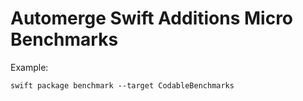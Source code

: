 # Automerge Swift Additions Micro Benchmarks

Example:

    swift package benchmark --target CodableBenchmarks

